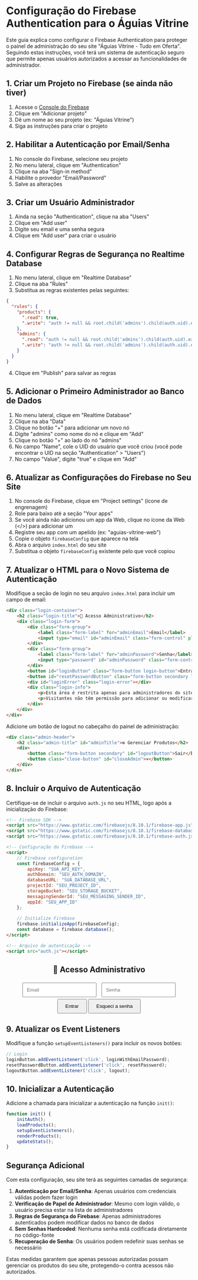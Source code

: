 # Configuração do Firebase Authentication para o Águias Vitrine

Este guia explica como configurar o Firebase Authentication para proteger o painel de administração do seu site "Águias Vitrine - Tudo em Oferta". Seguindo estas instruções, você terá um sistema de autenticação seguro que permite apenas usuários autorizados a acessar as funcionalidades de administrador.

## 1. Criar um Projeto no Firebase (se ainda não tiver)

1. Acesse o [Console do Firebase](https://console.firebase.google.com/)
2. Clique em "Adicionar projeto"
3. Dê um nome ao seu projeto (ex: "Águias Vitrine")
4. Siga as instruções para criar o projeto

## 2. Habilitar a Autenticação por Email/Senha

1. No console do Firebase, selecione seu projeto
2. No menu lateral, clique em "Authentication"
3. Clique na aba "Sign-in method"
4. Habilite o provedor "Email/Password"
5. Salve as alterações

## 3. Criar um Usuário Administrador

1. Ainda na seção "Authentication", clique na aba "Users"
2. Clique em "Add user"
3. Digite seu email e uma senha segura
4. Clique em "Add user" para criar o usuário

## 4. Configurar Regras de Segurança no Realtime Database

1. No menu lateral, clique em "Realtime Database"
2. Clique na aba "Rules"
3. Substitua as regras existentes pelas seguintes:

```json
{
  "rules": {
    "products": {
      ".read": true,
      ".write": "auth != null && root.child('admins').child(auth.uid).exists()"
    },
    "admins": {
      ".read": "auth != null && root.child('admins').child(auth.uid).exists()",
      ".write": "auth != null && root.child('admins').child(auth.uid).exists()"
    }
  }
}
```

4. Clique em "Publish" para salvar as regras

## 5. Adicionar o Primeiro Administrador ao Banco de Dados

1. No menu lateral, clique em "Realtime Database"
2. Clique na aba "Data"
3. Clique no botão "+" para adicionar um novo nó
4. Digite "admins" como nome do nó e clique em "Add"
5. Clique no botão "+" ao lado do nó "admins"
6. No campo "Name", cole o UID do usuário que você criou (você pode encontrar o UID na seção "Authentication" > "Users")
7. No campo "Value", digite "true" e clique em "Add"

## 6. Atualizar as Configurações do Firebase no Seu Site

1. No console do Firebase, clique em "Project settings" (ícone de engrenagem)
2. Role para baixo até a seção "Your apps"
3. Se você ainda não adicionou um app da Web, clique no ícone da Web (</>) para adicionar um
4. Registre seu app com um apelido (ex: "aguias-vitrine-web")
5. Copie o objeto `firebaseConfig` que aparece na tela
6. Abra o arquivo `index.html` do seu site
7. Substitua o objeto `firebaseConfig` existente pelo que você copiou

## 7. Atualizar o HTML para o Novo Sistema de Autenticação

Modifique a seção de login no seu arquivo `index.html` para incluir um campo de email:

```html
<div class="login-container">
    <h2 class="login-title">🔐 Acesso Administrativo</h2>
    <div class="login-form">
        <div class="form-group">
            <label class="form-label" for="adminEmail">Email</label>
            <input type="email" id="adminEmail" class="form-control" placeholder="Digite seu email" required>
        </div>
        <div class="form-group">
            <label class="form-label" for="adminPassword">Senha</label>
            <input type="password" id="adminPassword" class="form-control" placeholder="Digite sua senha" required>
        </div>
        <button id="loginButton" class="form-button login-button">Entrar</button>
        <button id="resetPasswordButton" class="form-button secondary login-button" style="margin-top: 10px;">Esqueci minha senha</button>
        <div id="loginError" class="login-error"></div>
        <div class="login-info">
            <p>Esta área é restrita apenas para administradores do site.</p>
            <p>Visitantes não têm permissão para adicionar ou modificar produtos.</p>
        </div>
    </div>
</div>
```

Adicione um botão de logout no cabeçalho do painel de administração:

```html
<div class="admin-header">
    <h2 class="admin-title" id="adminTitle">⚙️ Gerenciar Produtos</h2>
    <div>
        <button class="form-button secondary" id="logoutButton">Sair</button>
        <button class="close-button" id="closeAdmin">✕</button>
    </div>
</div>
```

## 8. Incluir o Arquivo de Autenticação

Certifique-se de incluir o arquivo `auth.js` no seu HTML, logo após a inicialização do Firebase:

```html
<!-- Firebase SDK -->
<script src="https://www.gstatic.com/firebasejs/8.10.1/firebase-app.js"></script>
<script src="https://www.gstatic.com/firebasejs/8.10.1/firebase-database.js"></script>
<script src="https://www.gstatic.com/firebasejs/8.10.1/firebase-auth.js"></script>

<!-- Configuração do Firebase -->
<script>
    // Firebase configuration
    const firebaseConfig = {
        apiKey: "SUA_API_KEY",
        authDomain: "SEU_AUTH_DOMAIN",
        databaseURL: "SUA_DATABASE_URL",
        projectId: "SEU_PROJECT_ID",
        storageBucket: "SEU_STORAGE_BUCKET",
        messagingSenderId: "SEU_MESSAGING_SENDER_ID",
        appId: "SEU_APP_ID"
    };
    
    // Initialize Firebase
    firebase.initializeApp(firebaseConfig);
    const database = firebase.database();
</script>

<!-- Arquivo de autenticação -->
<script src="auth.js"></script>
```
<div id="loginSection" style="text-align:center; margin-bottom:30px;">
  <h2>🔐 Acesso Administrativo</h2>
  <input type="email" id="adminEmail" placeholder="Email" style="padding:10px; margin:5px;">
  <input type="password" id="adminPassword" placeholder="Senha" style="padding:10px; margin:5px;">
  <button onclick="loginWithEmailPassword()" style="padding:10px 20px;">Entrar</button>
  <button onclick="resetPassword()" style="padding:10px 20px;">Esqueci a senha</button>
  <div id="loginError" style="color:red; margin-top:10px;"></div>
</div>

## 9. Atualizar os Event Listeners

Modifique a função `setupEventListeners()` para incluir os novos botões:

```javascript
// Login
loginButton.addEventListener('click', loginWithEmailPassword);
resetPasswordButton.addEventListener('click', resetPassword);
logoutButton.addEventListener('click', logout);
```

## 10. Inicializar a Autenticação

Adicione a chamada para inicializar a autenticação na função `init()`:

```javascript
function init() {
    initAuth();
    loadProducts();
    setupEventListeners();
    renderProducts();
    updateStats();
}
```

## Segurança Adicional

Com esta configuração, seu site terá as seguintes camadas de segurança:

1. **Autenticação por Email/Senha**: Apenas usuários com credenciais válidas podem fazer login
2. **Verificação de Papel de Administrador**: Mesmo com login válido, o usuário precisa estar na lista de administradores
3. **Regras de Segurança do Firebase**: Apenas administradores autenticados podem modificar dados no banco de dados
4. **Sem Senhas Hardcoded**: Nenhuma senha está codificada diretamente no código-fonte
5. **Recuperação de Senha**: Os usuários podem redefinir suas senhas se necessário

Estas medidas garantem que apenas pessoas autorizadas possam gerenciar os produtos do seu site, protegendo-o contra acessos não autorizados.

